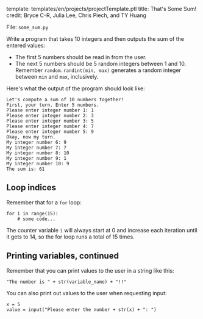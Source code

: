 template: templates/en/projects/projectTemplate.ptl
title: That's Some Sum!
credit: Bryce C-R, Julia Lee, Chris Piech, and TY Huang

File: `some_sum.py`

Write a program that takes 10 integers and then outputs the sum of the entered values:

* The first 5 numbers should be read in from the user.
* The next 5 numbers should be 5 random integers between 1 and 10. Remember `random.randint(min, max)` generates a random integer between `min` and `max`, inclusively.

Here's what the output of the program should look like:

```
Let's compute a sum of 10 numbers together!
First, your turn. Enter 5 numbers.
Please enter integer number 1: 1
Please enter integer number 2: 3
Please enter integer number 3: 5
Please enter integer number 4: 7
Please enter integer number 5: 9
Okay, now my turn.
My integer number 6: 9
My integer number 7: 7
My integer number 8: 10
My integer number 9: 1
My integer number 10: 9
The sum is: 61
```

## Loop indices
Remember that for a `for` loop:
```
for i in range(15):
    # some code...
```

The counter variable `i` will always start at 0 and increase each iteration until it gets to 14, so the for loop runs a total of 15 times.

## Printing variables, continued
Remember that you can print values to the user in a string like this:

```
"The number is " + str(variable_name) + "!!"
```

You can also print out values to the user when requesting input:
```
x = 5
value = input("Please enter the number + str(x) + ": ")
```
